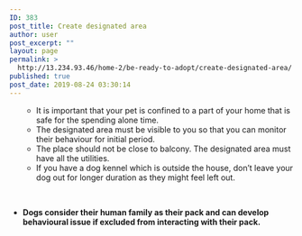 ```yaml
---
ID: 383
post_title: Create designated area
author: user
post_excerpt: ""
layout: page
permalink: >
  http://13.234.93.46/home-2/be-ready-to-adopt/create-designated-area/
published: true
post_date: 2019-08-24 03:30:14
---
```

<ul><li style="list-style-type: none;"><ul><li style="font-weight: 400;">It is important that your pet is confined to a part of your home that is safe for the spending alone time. </li><li style="font-weight: 400;">The designated area must be visible to you so that you can monitor their behaviour for initial period. </li><li style="font-weight: 400;">The place should not be close to balcony. The designated area must have all the utilities. </li><li style="font-weight: 400;">If you have a dog kennel which is outside the house, don’t leave your dog out for longer duration as they might feel left out. </li></ul></li></ul><p> </p><ul><li><b>Dogs consider their human family as their pack and can develop behavioural issue if excluded from interacting with their pack.</b></li></ul><p> </p><p> </p>